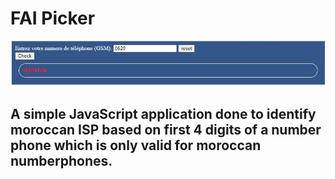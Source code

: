 # FAI Picker
<img src="Capture.JPG">

## A simple JavaScript application done to identify moroccan ISP based on first 4 digits of a number phone which is only valid for moroccan numberphones.
